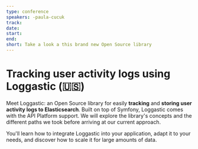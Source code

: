 ```yaml
---
type: conference
speakers: -paula-cucuk
track: 
date: 
start: 
end: 
short: Take a look a this brand new Open Source library
---
```


# Tracking user activity logs using Loggastic (🇺🇸) 

Meet Loggastic: an Open Source library for easily **tracking** and **storing user activity logs to Elasticsearch**. Built on top of Symfony, Loggastic comes with the API Platform support. We will explore the library's concepts and the different paths we took before arriving at our current approach. 

You'll learn how to integrate Loggastic into your application, adapt it to your needs, and discover how to scale it for large amounts of data. 
